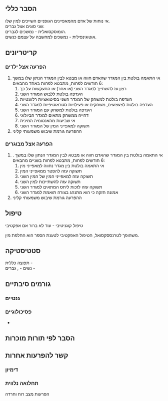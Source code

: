 ## הסבר כללי 
אי נוחות של אדם מהמאפיינים הגופניים השייכים למין שלו.  
שני סוגים אצל גברים:  
הומוסקסואלית - נמשכים לגברים.  
אוטוגינפילית - נמשכים למחשבה על עצמם כנשים.
## קריטריונים
### הפרעה אצל ילדים
1. אי התאמה בולטת בין  המגדר שהאדם חווה או מבטא לבין המגדר הנתון שלו במשך 6 חודשים לפחות, מתבטא לפחות באחד מהבאים:
	1.  רצון עז להשתייך למגדר השני (או אחר) או התעקשות על כך
	2. העדפה בולטת ללבוש המגדר השני
	3. העדפה בולטת למשחק של המגדר השני בסיטואציות רלוונטיות
	4. העדפה בולטת לצעצועים, משחקים או פעילויות סטראוטיפיות למגדר השני
	5. העדפה בולטת למשחק עם המגדר השני
	6. דחייה ממשחק מתאים למגדר הביולוגי
	7. אי שביעות מהאנטומיה המינית
	8. תשוקה למאפייני המין של המגדר השני
2. ההפרעה גורמת שיבוש משמעותי קליני

### הפרעה אצל מבוגרים
1. . אי התאמה בולטת בין  המגדר שהאדם חווה או מבטא לבין המגדר הנתון שלו במשך 6 חודשים לפחות, מתבטא לפחות בשניים מהבאים:
	1. אי התאמה בולטת בין מגדר נחווה למאפייני מין
	2. תשוקה עזה להפטר ממאפייני המין
	3. תשוקה עזה למאפייני המין של המין השני
	4. תשוקה עזה להשתייכות למין השני
	5. תשוקה עזה לזכות ליחס המתאים למגדר השני
	6. אמונה חזקה כי הוא מתנהג בצורה תואמת למגדר השני
2. ההפרעה גורמת שיבוש משמעותי קליני
## טיפול
טיפול קוגניטיבי - עוד לא ברור אם אפקטיבי

משהופך לטרנססקסואל, הטיפול האפקטיבי לטענת הספר הוא החלפת מין.

## סטטיסטיקה  
תפוצה כללית -    
נשים - , גברים - 
## גורמים סיבתיים
### גנטיים
### פסיכולוגיים
* 
## הסבר לפי תורות מוכרות


## קשר להפרעות אחרות

### דימיון
### תחלואה נלווית
הפרעות מצב רוח וחרדה